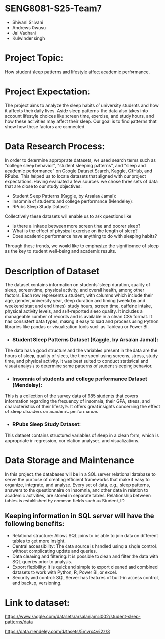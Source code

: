 # SENG8081-S25-Team7
- Shivani Shivani
- Andrews Owusu
- Jai Vadhani
- Kulwinder singh


# Project Topic:
How student sleep patterns and lifestyle affect academic performance.


# Project Expectation:
The project aims to analyze the sleep habits of university students and how it affects their daily lives. 
Aside sleep patterns, the data also takes into account lifestyle choices like screen time, exercise, and study hours, and how these activities may affect their sleep. 
Our goal is to find patterns that show how these factors are connected.


# Data Research Process: 

In order to determine appropriate datasets, we used search terms such as "college sleep behavior", "student sleeping patterns", and "sleep and academic performance" on Google Dataset Search, Kaggle, GitHub, and RPubs. This helped us to locate datasets that aligned with our project expectations.
Having evaluated a few sources, we chose three sets of data that are close to our study objectives:

- Student Sleep Patterns (Kaggle, by Arsalan Jamal):
- Insomnia of students and college performance (Mendeley):
- RPubs Sleep Study Dataset:


Collectively these datasets will enable us to ask questions like:

- Is there a linkage between more screen time and poorer sleep?
- What is the effect of physical exercise on the length of sleep?
- Does academic performance have anything to do with sleeping habits?

Through these trends, we would like to emphasize the significance of sleep as the key to student well-being and academic results.



# Description of Dataset 
The dataset contains information on students’ sleep duration, quality of sleep, screen time, physical activity, and overall health, among other factors. Each row represents a student, with columns which include their age, gender, university year, sleep duration and timing (weekday and weekend start and end times), study hours, screen time, caffeine intake, physical activity levels, and self-reported sleep quality. It includes a manageable number of records and is available in a clean CSV format.  It has consistent data types, making it easy to load and process using Python libraries like pandas or visualization tools such as Tableau or Power BI.

- ### Student Sleep Patterns Dataset (Kaggle, by Arsalan Jamal):
The data has a good structure and the variables present in the data are the hours of sleep, quality of sleep, the time spent using screens, stress, study time, and physical activity. It was best suited to conduct statistical and visual analysis to determine some patterns of student sleeping behavior.

- ### Insomnia of students and college performance Dataset (Mendeley):
This is a collection of the survey data of 985 students that covers information regarding the frequency of insomnia, their GPA, stress, and characteristics of their lifestyle. It offers great insights concerning the effect of sleep disorders on academic performance.

- ### RPubs Sleep Study Dataset:
This dataset contains structured variables of sleep in a clean form, which is appropriate in regression, correlation analyses, and visualizations.

# Data Storage and Maintenance 
In this project, the databases will be in a SQL server relational database to serve the purpose of creating efficient frameworks that make it easy to organize, integrate, and analyze. Every set of data, e.g., sleep patterns, answers to the questionnaire on insomnia, and other data in relation to academic activities, are stored in separate tables. Relationship between tables is established by common fields such as Student_ID.

## Keeping information in SQL server will have the following benefits:

- Relational structure: Allows SQL joins to be able to join data on different tables to get more insight.
- Central accessibility: The data source is handled using a single control, without complicating update and queries.
- Data cleaning and filtering: It is possible to clean and filter the data with SQL queries prior to analysis.
- Export flexibility: It is quick and simple to export cleaned and combined datasets to work with Python, R, Power BI, or excel.
- Security and control: SQL Server has features of built-in access control, and backup, versioning.








# Link to dataset:
https://www.kaggle.com/datasets/arsalanjamal002/student-sleep-patterns/data

https://data.mendeley.com/datasets/5mvrx4v62z/3

